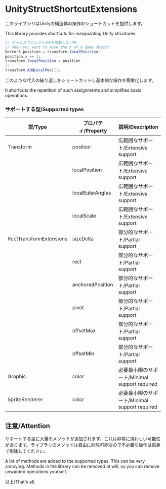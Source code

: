 # UnityStructShortcutExtensions
このライブラリはUnityの構造体の操作のショートカットを提供します。

This library provides shortcuts for manipulating Unity structures.

```csharp
// ゲームオブジェクトのXを移動したい時
// When you want to move the X of a game object
Vector3 position = transform.localPosition;
position.x += 1;
transform.localPosition = position
// ↓
transform.AddLocalPos(1);
```



このような代入の繰り返しをショートカットし基本的な操作を簡単化します。

It shortcuts the repetition of such assignments and simplifies basic operations.



### サポートする型/Supported types

| 型/Type                 | プロパティ/Property | 説明/Description                              |
| ----------------------- | ------------------- | --------------------------------------------- |
| Transform               | position            | 広範囲なサポート/Extensive support            |
|                         | localPosition       | 広範囲なサポート/Extensive support            |
|                         | localEulerAngles    | 広範囲なサポート/Extensive support            |
|                         | localScale          | 広範囲なサポート/Extensive support            |
| RectTransformExtensions | sizeDelta           | 部分的なサポート/Partial support              |
|                         | rect                | 部分的なサポート/Partial support              |
|                         | anchoredPosition    | 部分的なサポート/Partial support              |
|                         | pivot               | 部分的なサポート/Partial support              |
|                         | offsetMax           | 部分的なサポート/Partial support              |
|                         | offsetMin           | 部分的なサポート/Partial support              |
| Graphic                 | color               | 必要最小限のサポート/Minimal support required |
| SpriteRenderer          | color               | 必要最小限のサポート/Minimal support required |



## 注意/Attention

サポートする型に大量のメソッドが追加されます。これは非常に煩わしい可能性があります。ライブラリのメソッドは自由に削除可能なので不必要な操作は自身で削除してください。

A lot of methods are added to the supported types. This can be very annoying. Methods in the library can be removed at will, so you can remove unwanted operations yourself.



以上/That's all.



